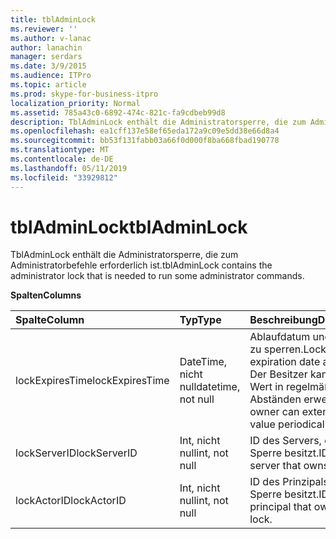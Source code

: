 ```yaml
---
title: tblAdminLock
ms.reviewer: ''
ms.author: v-lanac
author: lanachin
manager: serdars
ms.date: 3/9/2015
ms.audience: ITPro
ms.topic: article
ms.prod: skype-for-business-itpro
localization_priority: Normal
ms.assetid: 785a43c0-6892-474c-821c-fa9cdbeb99d8
description: TblAdminLock enthält die Administratorsperre, die zum Administratorbefehle erforderlich ist.
ms.openlocfilehash: ea1cff137e58ef65eda172a9c09e5dd38e66d8a4
ms.sourcegitcommit: bb53f131fabb03a66f0d000f8ba668fbad190778
ms.translationtype: MT
ms.contentlocale: de-DE
ms.lasthandoff: 05/11/2019
ms.locfileid: "33929812"
---
```

# <a name="tbladminlock"></a><span data-ttu-id="6c843-103">tblAdminLock</span><span class="sxs-lookup"><span data-stu-id="6c843-103">tblAdminLock</span></span>
 
<span data-ttu-id="6c843-104">TblAdminLock enthält die Administratorsperre, die zum Administratorbefehle erforderlich ist.</span><span class="sxs-lookup"><span data-stu-id="6c843-104">tblAdminLock contains the administrator lock that is needed to run some administrator commands.</span></span>
  
<span data-ttu-id="6c843-105">**Spalten**</span><span class="sxs-lookup"><span data-stu-id="6c843-105">**Columns**</span></span>

|<span data-ttu-id="6c843-106">**Spalte**</span><span class="sxs-lookup"><span data-stu-id="6c843-106">**Column**</span></span>|<span data-ttu-id="6c843-107">**Typ**</span><span class="sxs-lookup"><span data-stu-id="6c843-107">**Type**</span></span>|<span data-ttu-id="6c843-108">**Beschreibung**</span><span class="sxs-lookup"><span data-stu-id="6c843-108">**Description**</span></span>|
|:-----|:-----|:-----|
|<span data-ttu-id="6c843-109">lockExpiresTime</span><span class="sxs-lookup"><span data-stu-id="6c843-109">lockExpiresTime</span></span>  <br/> |<span data-ttu-id="6c843-110">DateTime, nicht null</span><span class="sxs-lookup"><span data-stu-id="6c843-110">datetime, not null</span></span>  <br/> |<span data-ttu-id="6c843-111">Ablaufdatum und-Uhrzeit zu sperren.</span><span class="sxs-lookup"><span data-stu-id="6c843-111">Lock expiration date and time.</span></span> <span data-ttu-id="6c843-112">Der Besitzer kann diesen Wert in regelmäßigen Abständen erweitern.</span><span class="sxs-lookup"><span data-stu-id="6c843-112">The owner can extend this value periodically.</span></span>  <br/> |
|<span data-ttu-id="6c843-113">lockServerID</span><span class="sxs-lookup"><span data-stu-id="6c843-113">lockServerID</span></span>  <br/> |<span data-ttu-id="6c843-114">Int, nicht null</span><span class="sxs-lookup"><span data-stu-id="6c843-114">int, not null</span></span>  <br/> |<span data-ttu-id="6c843-115">ID des Servers, der die Sperre besitzt.</span><span class="sxs-lookup"><span data-stu-id="6c843-115">ID of the server that owns the lock.</span></span>  <br/> |
|<span data-ttu-id="6c843-116">lockActorID</span><span class="sxs-lookup"><span data-stu-id="6c843-116">lockActorID</span></span>  <br/> |<span data-ttu-id="6c843-117">Int, nicht null</span><span class="sxs-lookup"><span data-stu-id="6c843-117">int, not null</span></span>  <br/> |<span data-ttu-id="6c843-118">ID des Prinzipals, der die Sperre besitzt.</span><span class="sxs-lookup"><span data-stu-id="6c843-118">ID of the principal that owns the lock.</span></span>  <br/> |
   

